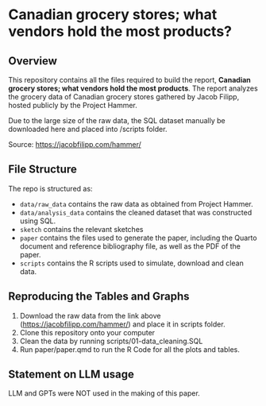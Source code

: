 # Canadian grocery stores; what vendors hold the most products?

## Overview

This repository contains all the files required to build the report, **Canadian grocery stores; what vendors hold the most products**. The report analyzes the grocery data of Canadian grocery stores gathered by Jacob Filipp, hosted publicly by the Project Hammer.

Due to the large size of the raw data, the SQL dataset manually be downloaded here and placed into /scripts folder.

Source: https://jacobfilipp.com/hammer/

## File Structure

The repo is structured as:

-   `data/raw_data` contains the raw data as obtained from Project Hammer.
-   `data/analysis_data` contains the cleaned dataset that was constructed using SQL.
-   `sketch` contains the relevant sketches
-   `paper` contains the files used to generate the paper, including the Quarto document and reference bibliography file, as well as the PDF of the paper. 
-   `scripts` contains the R scripts used to simulate, download and clean data.

## Reproducing the Tables and Graphs
1. Download the raw data from the link above (https://jacobfilipp.com/hammer/) and place it in scripts folder.
2. Clone this repository onto your computer
3. Clean the data by running scripts/01-data_cleaning.SQL
4. Run paper/paper.qmd to run the R Code for all the plots and tables.

## Statement on LLM usage

LLM and GPTs were NOT used in the making of this paper.
